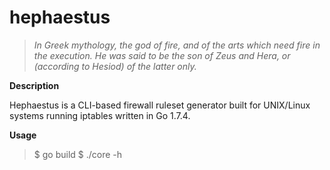 hephaestus
===================

>*In Greek mythology, the god of fire, and of the arts which need fire in the execution. He was said to be the son of Zeus and Hera, or (according to Hesiod) of the latter only.*

**Description**

Hephaestus is a CLI-based firewall ruleset generator built for UNIX/Linux systems running iptables written in Go 1.7.4.

**Usage**
> \$ go build
> \$ ./core -h
